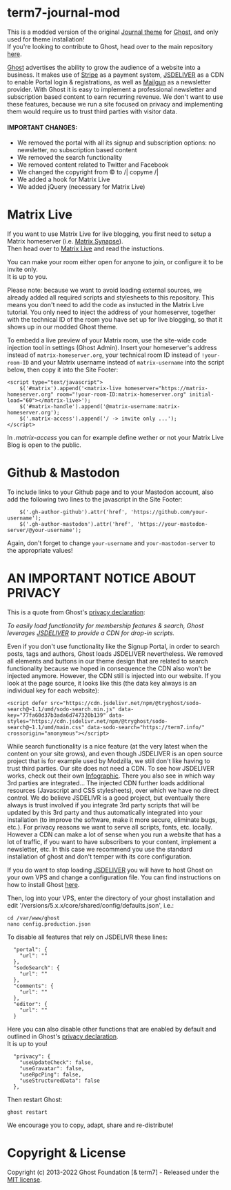 # term7-journal-mod

This is a modded version of the original [Journal theme](https://github.com/tryghost/journal) for [Ghost](https://github.com/tryghost/ghost/), and only used for theme installation!<br>
If you're looking to contribute to Ghost, head over to the main repository [here](https://github.com/TryGhost/Themes).

[Ghost](https://github.com/tryghost/ghost/) advertises the ability to grow the audience of a website into a business. It makes use of [Stripe](https://stripe.com/en-gb-us) as a payment system, [JSDELIVER](https://www.jsdelivr.com/) as a CDN to enable Portal login & registrations, as well as [Mailgun](https://www.mailgun.com/) as a newsletter provider. With Ghost it is easy to implement a professional newsletter and subscription based content to earn recurring revenue. We don't want to use these features, because we run a site focused on privacy and implementing them would require us to trust third parties with visitor data.

#### IMPORTANT CHANGES:

- We removed the portal with all its signup and subscription options: no newsletter, no subscription based content
- We removed the search functionality
- We removed content related to Twitter and Facebook
- We changed the copyright from © to /| copyme /|
- We added a hook for Matrix Live
- We added jQuery (necessary for Matrix Live)


# Matrix Live

If you want to use Matrix Live for live blogging, you first need to setup a Matrix homeserver (i.e. [Matrix Synapse](https://github.com/matrix-org/synapse)).<br>
Then head over to [Matrix Live](https://live.hello-matrix.net/) and read the instuctions.

You can make your room either open for anyone to join, or configure it to be invite only.<br>
It is up to you.

Please note: because we want to avoid loading external sources, we already added all required scripts and stylesheets to this repository. This means you don't need to add the code as instucted in the Matrix Live tutorial. You only need to inject the address of your homeserver, together with the technical ID of the room you have set up for live blogging, so that it shows up in our modded Ghost theme.

To embedd a live preview of your Matrix room, use the site-wide code injection tool in settings (Ghost Admin). Insert your homeserver's address instead of `matrix-homeserver.org`, your technical room ID instead of `!your-room-ID` and your Matrix username instead of `matrix-username` into the script below, then copy it into the Site Footer:

```
<script type="text/javascript">
    $('#matrix').append('<matrix-live homeserver="https://matrix-homeserver.org" room="!your-room-ID:matrix-homeserver.org" initial-load="60"></matrix-live>');
    $('#matrix-handle').append('@matrix-username:matrix-homeserver.org');
    $('.matrix-access').append('/ -> invite only ...');
</script>
```

In <i>.matrix-access</i> you can for example define wether or not your Matrix Live Blog is open to the public.

# Github & Mastodon

To include links to your Github page and to your Mastodon account, also add the following two lines to the javascript in the Site Footer:

```
    $('.gh-author-github').attr('href', 'https://github.com/your-username');
    $('.gh-author-mastodon').attr('href', 'https://your-mastodon-server/@your-username');
```

Again, don't forget to change `your-username` and `your-mastodon-server` to the appropriate values!

# AN IMPORTANT NOTICE ABOUT PRIVACY

This is a quote from Ghost's [privacy declaration](https://github.com/TryGhost/Ghost/blob/main/PRIVACY.md):

<em>To easily load functionality for membership features & search, Ghost leverages [JSDELIVER](https://unpkg.com) to provide a CDN for drop-in scripts.</em>

Even if you don't use functionality like the Signup Portal, in order to search posts, tags and authors, Ghost loads JSDELIVER nevertheless. We removed all elements and buttons in our theme design that are related to search functionality because we hoped in consequence the CDN also won't be injected anymore. However, the CDN still is injected into our website. If you look at the page source, it looks like this (the data key always is an individual key for each website):


```
<script defer src="https://cdn.jsdelivr.net/npm/@tryghost/sodo-search@~1.1/umd/sodo-search.min.js" data-key="77fa60d37b3ada6d747320b139" data-styles="https://cdn.jsdelivr.net/npm/@tryghost/sodo-search@~1.1/umd/main.css" data-sodo-search="https://term7.info/" crossorigin="anonymous"></script>
```

While search functionality is a nice feature (at the very latest when the content on your site grows), and even though JSDELIVER is an open source project that is for example used by Modzilla, we still don't like having to trust third parties. Our site does not need a CDN. To see how JSDELIVER works, check out their own [Infographic](https://www.jsdelivr.com/network/infographic). There you also see in which way 3rd parties are integrated... The injected CDN further loads additional resources (Javascript and CSS stylesheets), over which we have no direct control. We do believe JSDELIVR is a good project, but eventually there always is trust involved if you integrate 3rd party scripts that will be updated by this 3rd party and thus automatically integrated into your installation (to improve the software, make it more secure, eliminate bugs, etc.). For privacy reasons we want to serve all scripts, fonts, etc. locally.
However a CDN can make a lot of sense when you run a website that has a lot of traffic, if you want to have subscribers to your content, implement a newsletter, etc. In this case we recommend you use the standard installation of ghost and don't temper with its core configuration.

If you do want to stop loading [JSDELIVER](https://www.jsdelivr.com/) you will have to host Ghost on your own VPS and change a configuration file. You can find instructions on how to install Ghost [here](https://ghost.org/docs/install/).

Then, log into your VPS, enter the directory of your ghost installation and edit '/versions/5.x.x/core/shared/config/defaults.json', i.e.:

`cd /var/www/ghost`<br>
`nano config.production.json`

To disable all features that rely on JSDELIVR these lines:

```
  "portal": {
    "url": ""
  },
  "sodoSearch": {
    "url": ""
  },
  "comments": {
    "url": ""
  },
  "editor": {
    "url": ""
  }
```

Here you can also disable other functions that are enabled by default and outlined in Ghost's [privacy declaration](https://github.com/TryGhost/Ghost/blob/main/PRIVACY.md).<br>
It is up to you!

```
  "privacy": {
    "useUpdateCheck": false,
    "useGravatar": false,
    "useRpcPing": false,
    "useStructuredData": false
  },
```

Then restart Ghost:

`ghost restart`

We encourage you to copy, adapt, share and re-distribute!

# Copyright & License

Copyright (c) 2013-2022 Ghost Foundation [& term7] - Released under the [MIT license](LICENSE).
